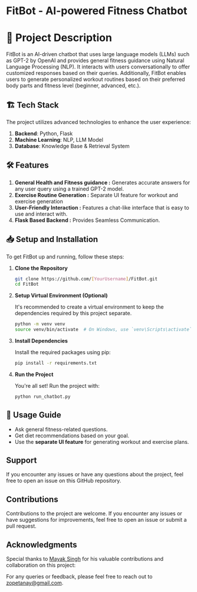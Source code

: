 # FitBot - AI-powered Fitness Chatbot

# 📌 Project Description
FitBot is an AI-driven chatbot that uses large language models (LLMs) such as GPT-2 by OpenAI and provides general fitness guidance using Natural Language Processing (NLP). It interacts with users conversationally to offer customized responses based on their queries. Additionally, FitBot enables users to generate personalized workout routines based on their preferred body parts and fitness level (beginner, advanced, etc.).

## 🏗️ Tech Stack
The project utilizes advanced technologies to enhance the user experience:
1. **Backend**: Python, Flask
2. **Machine Learning**: NLP, LLM Model
3. **Database**: Knowledge Base & Retrieval System

## 🛠️ Features
1. **General Health and Fitness guidance :** Generates accurate answers for any user query using a trained GPT-2 model.
2. **Exercise Routine Generation :** Separate UI feature for workout and exercise generation
3. **User-Friendly Interaction :** Features a chat-like interface that is easy to use and interact with.
4. **Flask Based Backend :** Provides Seamless Communication.

## 📥 Setup and Installation

To get FitBot up and running, follow these steps:

1. **Clone the Repository**

   ```bash
   git clone https://github.com/[YourUsername]/FitBot.git
   cd FitBot

2. **Setup Virtual Environment (Optional)**

    It's recommended to create a virtual environment to keep the dependencies required by this project separate.

    ```bash
    python -m venv venv
    source venv/bin/activate  # On Windows, use `venv\Scripts\activate`

3. **Install Dependencies**

    Install the required packages using pip:

    ```bash
    pip install -r requirements.txt

4. **Run the Project**

    You're all set! Run the project with:

    ```bash
    python run_chatbot.py

## 📌 Usage Guide
- Ask general fitness-related questions.
- Get diet recommendations based on your goal.
- Use the **separate UI feature** for generating workout and exercise plans.

## Support

If you encounter any issues or have any questions about the project, feel free to open an issue on this GitHub repository.

## Contributions

Contributions to the project are welcome. If you encounter any issues or have suggestions for improvements, feel free to open an issue or submit a pull request.

## Acknowledgments

Special thanks to [Mayak Singh](https://github.com/mayyyank) for his valuable contributions and collaboration on this project:


For any queries or feedback, please feel free to reach out to [zopetanay@gmail.com](mailto:zopetanay@gmail.com).

